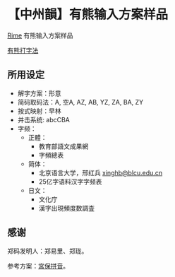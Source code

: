 # 【中州韻】有熊输入方案样品

[Rime](https://rime.im/) 有熊输入方案样品

[有熊打字法](https://github.com/chenlin014/youxiong)

## 所用设定
- 解字方案：形意
- 简码取码法：A, 空A, AZ, AB, YZ, ZA, BA, ZY 
- 按式映射：早林
- 并击系统: abcCBA
- 字频：
  - 正體：
    - 教育部語文成果網
    - 字頻總表
  - 简体：
    - 北京语言大学，邢红兵 xinghb@blcu.edu.cn
    - 25亿字语料汉字字频表
  - 日文：
    - 文化庁
    - 漢字出現頻度数調査

## 感谢

郑码发明人：郑易里、郑珑。

参考方案：[宮保拼音](https://github.com/rime/rime-combo-pinyin)。
